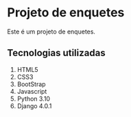 # Projeto de enquetes
Este é um projeto de enquetes.

## Tecnologias utilizadas
1. HTML5
2. CSS3
3. BootStrap
4. Javascript
5. Python 3.10
6. Django 4.0.1
